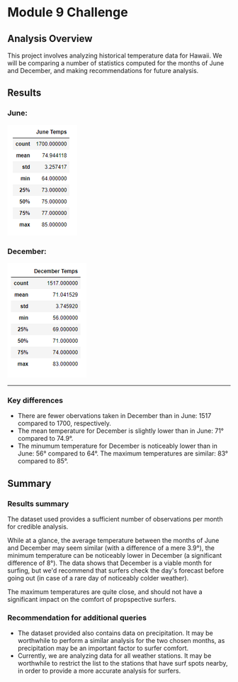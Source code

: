 # Module 9 Challenge

## Analysis Overview
This project involves analyzing historical temperature data for Hawaii. We will be comparing a number of statistics computed for the months of June and December, and making recommendations for future analysis.

## Results

### June:
![June Temps](https://github.com/noble190/surfs_up/blob/main/Resources/juneTemps.png)

### December:
![December Temps](https://github.com/noble190/surfs_up/blob/main/Resources/decemberTemps.png)

<hr>

### Key differences
* There are fewer obervations taken in December than in June: 1517 compared to 1700, respectively.
* The mean temperature for December is slightly lower than in June: 71° compared to 74.9°.
* The minumum temperature for December is noticeably lower than in June: 56° compared to  64°. The maximum temperatures are similar: 83° compared to 85°.

## Summary

### Results summary
The dataset used provides a sufficient number of observations per month for credible analysis. 

While at a glance, the average temperature between the months of June and December may seem similar (with a difference of a mere 3.9°), the minimum temperature can be noticeably lower in December (a significant difference of 8°). The data shows that December is a viable month for surfing, but we'd recommend that surfers check the day's forecast before going out (in case of a rare day of noticeably colder weather).

The maximum temperatures are quite close, and should not have a significant impact on the comfort of propspective surfers.

### Recommendation for additional queries
* The dataset provided also contains data on precipitation. It may be worthwhile to perform a similar analysis for the two chosen months, as precipitation may be an important factor to surfer comfort.
* Currently, we are analyzing data for all weather stations. It may be worthwhile to restrict the list to the stations that have surf spots nearby, in order to provide a more accurate analysis for surfers.
